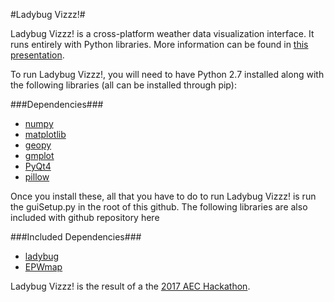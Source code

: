 #Ladybug Vizzz!#

Ladybug Vizzz! is a cross-platform weather data visualization interface.  It runs entirely with Python libraries.
More information can be found in [this presentation](https://docs.google.com/presentation/d/19BARSfbmhMu6mIH_zMeQsKQ0KQECahoVayEn6uMdDxc/edit?usp=sharing).

To run Ladybug Vizzz!, you will need to have Python 2.7 installed along with the following libraries (all can be installed through pip):

###Dependencies###
* [numpy](http://www.numpy.org/)
* [matplotlib](https://matplotlib.org/)
* [geopy](https://github.com/geopy/geopy)
* [gmplot](https://pypi.python.org/pypi/gmplot/1.0.5)
* [PyQt4](https://wiki.python.org/moin/PyQt)
* [pillow](https://python-pillow.org/)

Once you install these, all that you have to do to run Ladybug Vizzz! is run the guiSetup.py in the root of this github.  The following libraries are also included with github repository here

###Included Dependencies###
* [ladybug](https://github.com/ladybug-tools/ladybug)
* [EPWmap](https://github.com/ladybug-tools/epwmap)

Ladybug Vizzz! is the result of a the [2017 AEC Hackathon](http://core.thorntontomasetti.com/event/2017-aec-technology-symposium-and-hackathon/).
